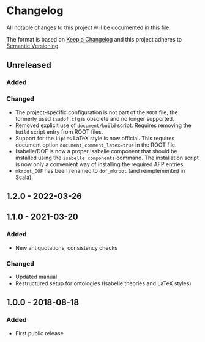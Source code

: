 # Changelog

All notable changes to this project will be documented in this file.

The format is based on [Keep a Changelog](http://keepachangelog.com/en/1.0.0/)
and this project adheres to [Semantic Versioning](http://semver.org/spec/v2.0.0.html).

## Unreleased

### Added

### Changed

- The project-specific configuration is not part of the `ROOT` file, the formerly 
  used `isadof.cfg` is obsolete and no longer supported. 
- Removed explicit use of `document/build` script. Requires removing the `build` script 
  entry from ROOT files.
- Support for the `lipics` LaTeX style is now official. This requires document 
  option `document_comment_latex=true` in the ROOT file.
- Isabelle/DOF is now a proper Isabelle component that should be installed using the
  `isabelle components` command. The installation script is now only a convenient way 
  of installing the required AFP entries.
- `mkroot_DOF` has been renamed to `dof_mkroot` (and reimplemented in Scala).

## 1.2.0 - 2022-03-26

## 1.1.0 - 2021-03-20

### Added

- New antiquotations, consistency checks

### Changed

- Updated manual
- Restructured setup for ontologies (Isabelle theories and LaTeX styles)

## 1.0.0 - 2018-08-18

### Added

- First public release

[Unreleased]: https://git.logicalhacking.com/Isabelle_DOF/Isabelle_DOF/compare/v1.2.0/Isabelle2021...HEAD
